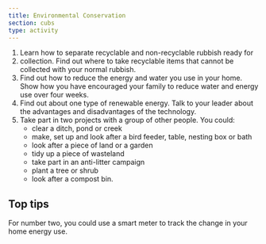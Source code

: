 ```yaml
---
title: Environmental Conservation
section: cubs
type: activity
---
```


1. Learn how to separate recyclable and non-recyclable rubbish ready for 
1. collection. Find out where to take recyclable items that cannot be collected with your normal rubbish.
1. Find out how to reduce the energy and water you use in your home. Show how you have encouraged your family to reduce water and energy use over four weeks.
1. Find out about one type of renewable energy. Talk to your leader about the advantages and disadvantages of the technology.
1. Take part in two projects with a group of other people. You could:
	* clear a ditch, pond or creek
	* make, set up and look after a bird feeder, table, nesting box or bath
	* look after a piece of land or a garden
	* tidy up a piece of wasteland
	* take part in an anti-litter campaign
	* plant a tree or shrub
	* look after a compost bin.

## Top tips 

For number two, you could use a smart meter to track the change in your home energy use.

